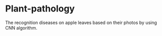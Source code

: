 # Plant-pathology
The recognition diseases on apple leaves based on their photos by using CNN algorithm. 

